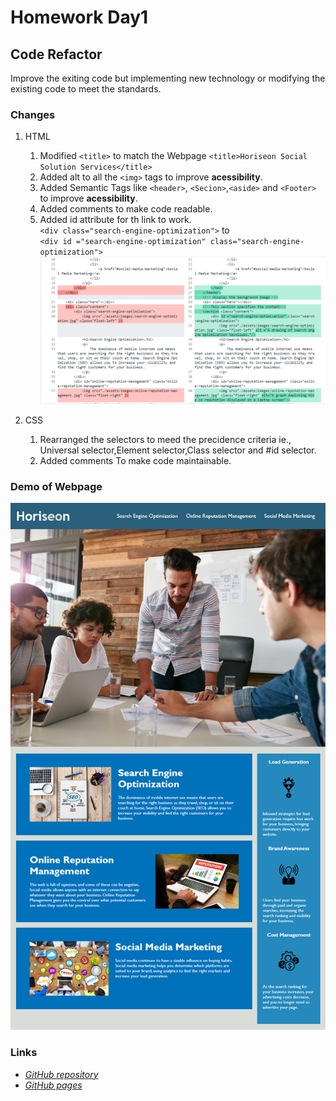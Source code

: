 # Homework Day1
## Code Refactor
Improve the exiting code but implementing new technology or modifying the existing code to meet the standards.

### Changes  
1. HTML
    1. Modified `<title>` to match the Webpage `<title>Horiseon Social Solution Services</title>`  
    2. Added alt to all the `<img>` tags to improve **acessibility**.    
    3. Added Semantic Tags like `<header>`, `<Secion>`,`<aside>` and `<Footer>` to improve **acessibility**.  
    4. Added comments to make code readable.  
    5. Added id attribute for th link to work.    
    `<div class="search-engine-optimization">`  to   
    `<div id ="search-engine-optimization" class="search-engine-optimization">`  
     ![Link id](/assets/screenshots/Linkcode_modified.png) 




2. CSS
    1. Rearranged the selectors to meed the precidence criteria ie., Universal selector,Element selector,Class selector and #id selector.
    2. Added comments To make code maintainable.  
     

### Demo of Webpage   
![Demo of webpage](/assets/screenshots/WebsiteLink.png)


### Links   
* [*GitHub repository*](https://github.com/daliyaebenny/CodeRefactor_Week1.git)   
* [*GitHub pages*](https://daliyaebenny.github.io/CodeRefactor_Week1/)
